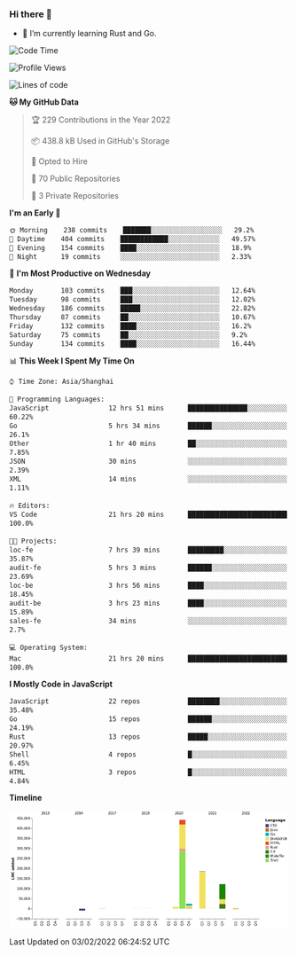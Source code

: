 ### Hi there 👋

- 🌱 I’m currently learning Rust and Go.

<!--START_SECTION:waka-->
![Code Time](http://img.shields.io/badge/Code%20Time-188%20hrs%2017%20mins-blue)

![Profile Views](http://img.shields.io/badge/Profile%20Views-1-blue)

![Lines of code](https://img.shields.io/badge/From%20Hello%20World%20I%27ve%20Written-781%20Thousand%20lines%20of%20code-blue)

**🐱 My GitHub Data** 

> 🏆 229 Contributions in the Year 2022
 > 
> 📦 438.8 kB Used in GitHub's Storage 
 > 
> 💼 Opted to Hire
 > 
> 📜 70 Public Repositories 
 > 
> 🔑 3 Private Repositories  
 > 
**I'm an Early 🐤** 

```text
🌞 Morning    238 commits    ███████░░░░░░░░░░░░░░░░░░   29.2% 
🌆 Daytime    404 commits    ████████████░░░░░░░░░░░░░   49.57% 
🌃 Evening    154 commits    ████░░░░░░░░░░░░░░░░░░░░░   18.9% 
🌙 Night      19 commits     ░░░░░░░░░░░░░░░░░░░░░░░░░   2.33%

```
📅 **I'm Most Productive on Wednesday** 

```text
Monday       103 commits    ███░░░░░░░░░░░░░░░░░░░░░░   12.64% 
Tuesday      98 commits     ███░░░░░░░░░░░░░░░░░░░░░░   12.02% 
Wednesday    186 commits    █████░░░░░░░░░░░░░░░░░░░░   22.82% 
Thursday     87 commits     ██░░░░░░░░░░░░░░░░░░░░░░░   10.67% 
Friday       132 commits    ████░░░░░░░░░░░░░░░░░░░░░   16.2% 
Saturday     75 commits     ██░░░░░░░░░░░░░░░░░░░░░░░   9.2% 
Sunday       134 commits    ████░░░░░░░░░░░░░░░░░░░░░   16.44%

```


📊 **This Week I Spent My Time On** 

```text
⌚︎ Time Zone: Asia/Shanghai

💬 Programming Languages: 
JavaScript               12 hrs 51 mins      ███████████████░░░░░░░░░░   60.22% 
Go                       5 hrs 34 mins       ██████░░░░░░░░░░░░░░░░░░░   26.1% 
Other                    1 hr 40 mins        ██░░░░░░░░░░░░░░░░░░░░░░░   7.85% 
JSON                     30 mins             ░░░░░░░░░░░░░░░░░░░░░░░░░   2.39% 
XML                      14 mins             ░░░░░░░░░░░░░░░░░░░░░░░░░   1.11%

🔥 Editors: 
VS Code                  21 hrs 20 mins      █████████████████████████   100.0%

🐱‍💻 Projects: 
loc-fe                   7 hrs 39 mins       █████████░░░░░░░░░░░░░░░░   35.87% 
audit-fe                 5 hrs 3 mins        ██████░░░░░░░░░░░░░░░░░░░   23.69% 
loc-be                   3 hrs 56 mins       ████░░░░░░░░░░░░░░░░░░░░░   18.45% 
audit-be                 3 hrs 23 mins       ████░░░░░░░░░░░░░░░░░░░░░   15.89% 
sales-fe                 34 mins             ░░░░░░░░░░░░░░░░░░░░░░░░░   2.7%

💻 Operating System: 
Mac                      21 hrs 20 mins      █████████████████████████   100.0%

```

**I Mostly Code in JavaScript** 

```text
JavaScript               22 repos            ████████░░░░░░░░░░░░░░░░░   35.48% 
Go                       15 repos            ██████░░░░░░░░░░░░░░░░░░░   24.19% 
Rust                     13 repos            █████░░░░░░░░░░░░░░░░░░░░   20.97% 
Shell                    4 repos             █░░░░░░░░░░░░░░░░░░░░░░░░   6.45% 
HTML                     3 repos             █░░░░░░░░░░░░░░░░░░░░░░░░   4.84%

```


**Timeline**

![Chart not found](https://raw.githubusercontent.com/elton/elton/main/charts/bar_graph.png) 


 Last Updated on 03/02/2022 06:24:52 UTC
<!--END_SECTION:waka-->

<!--
**elton/elton** is a ✨ _special_ ✨ repository because its `README.md` (this file) appears on your GitHub profile.

Here are some ideas to get you started:

- 🔭 I’m currently working on ...
- 🌱 I’m currently learning ...
- 👯 I’m looking to collaborate on ...
- 🤔 I’m looking for help with ...
- 💬 Ask me about ...
- 📫 How to reach me: ...
- 😄 Pronouns: ...
- ⚡ Fun fact: ...
-->
